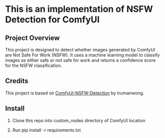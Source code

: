 # This is an implementation of NSFW Detection for ComfyUI

## Project Overview

This project is designed to detect whether images generated by ComfyUI are Not Safe For Work (NSFW). It uses a machine learning model to classify images as either safe or not safe for work and returns a confidence score for the NSFW classification.

## Credits

This project is based on [ComfyUI-NSFW-Detection](https://github.com/trumanwong/ComfyUI-NSFW-Detection) by trumanwong.

## Install

1. Clone this repo into custom_nodes directory of ComfyUI location

2. Run pip install -r requirements.txt
